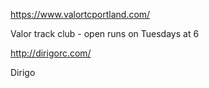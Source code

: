 https://www.valortcportland.com/

Valor track club - open runs on Tuesdays at 6

http://dirigorc.com/

Dirigo